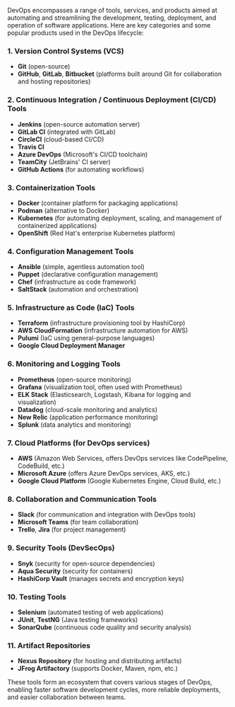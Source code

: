 DevOps encompasses a range of tools, services, and products aimed at automating and streamlining the development, testing, deployment, and operation of software applications. Here are key categories and some popular products used in the DevOps lifecycle:

### 1. **Version Control Systems (VCS)**
   - **Git** (open-source)
   - **GitHub**, **GitLab**, **Bitbucket** (platforms built around Git for collaboration and hosting repositories)

### 2. **Continuous Integration / Continuous Deployment (CI/CD) Tools**
   - **Jenkins** (open-source automation server) 
   - **GitLab CI** (integrated with GitLab)
   - **CircleCI** (cloud-based CI/CD)
   - **Travis CI**
   - **Azure DevOps** (Microsoft's CI/CD toolchain)
   - **TeamCity** (JetBrains' CI server)
   - **GitHub Actions** (for automating workflows)

### 3. **Containerization Tools**
   - **Docker** (container platform for packaging applications)
   - **Podman** (alternative to Docker)
   - **Kubernetes** (for automating deployment, scaling, and management of containerized applications)
   - **OpenShift** (Red Hat's enterprise Kubernetes platform)

### 4. **Configuration Management Tools**
   - **Ansible** (simple, agentless automation tool)
   - **Puppet** (declarative configuration management)
   - **Chef** (infrastructure as code framework)
   - **SaltStack** (automation and orchestration)

### 5. **Infrastructure as Code (IaC) Tools**
   - **Terraform** (infrastructure provisioning tool by HashiCorp)
   - **AWS CloudFormation** (infrastructure automation for AWS)
   - **Pulumi** (IaC using general-purpose languages)
   - **Google Cloud Deployment Manager**

### 6. **Monitoring and Logging Tools**
   - **Prometheus** (open-source monitoring)
   - **Grafana** (visualization tool, often used with Prometheus)
   - **ELK Stack** (Elasticsearch, Logstash, Kibana for logging and visualization)
   - **Datadog** (cloud-scale monitoring and analytics)
   - **New Relic** (application performance monitoring)
   - **Splunk** (data analytics and monitoring)

### 7. **Cloud Platforms (for DevOps services)**
   - **AWS** (Amazon Web Services, offers DevOps services like CodePipeline, CodeBuild, etc.)
   - **Microsoft Azure** (offers Azure DevOps services, AKS, etc.)
   - **Google Cloud Platform** (Google Kubernetes Engine, Cloud Build, etc.)

### 8. **Collaboration and Communication Tools**
   - **Slack** (for communication and integration with DevOps tools)
   - **Microsoft Teams** (for team collaboration)
   - **Trello**, **Jira** (for project management)

### 9. **Security Tools (DevSecOps)**
   - **Snyk** (security for open-source dependencies)
   - **Aqua Security** (security for containers)
   - **HashiCorp Vault** (manages secrets and encryption keys)

### 10. **Testing Tools**
   - **Selenium** (automated testing of web applications)
   - **JUnit**, **TestNG** (Java testing frameworks)
   - **SonarQube** (continuous code quality and security analysis)
  
### 11. **Artifact Repositories**
   - **Nexus Repository** (for hosting and distributing artifacts)
   - **JFrog Artifactory** (supports Docker, Maven, npm, etc.)

These tools form an ecosystem that covers various stages of DevOps, enabling faster software development cycles, more reliable deployments, and easier collaboration between teams.
